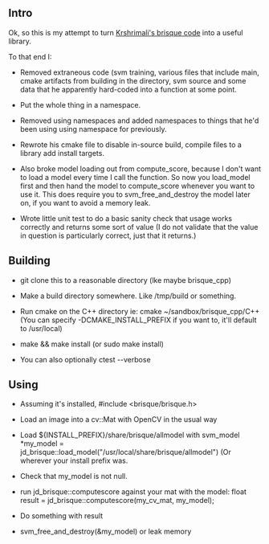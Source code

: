 ## Intro

Ok, so this is my attempt to turn [Krshrimali's brisque code](https://github.com/krshrimali/No-Reference-Image-Quality-Assessment-using-BRISQUE-Model) into a useful library.

To that end I:

 * Removed extraneous code (svm training, various files that include main, cmake artifacts from building in the directory, svm source and some data that he apparently hard-coded into a function at some point.

 * Put the whole thing in a namespace.

 * Removed using namespaces and added namespaces to things that he'd been using using namespace for previously.

 * Rewrote his cmake file to disable in-source build, compile files to a library add install targets.

 * Also broke model loading out from compute_score, because I don't want to load a model every time I call the function. So now you load_model first and then hand the model to compute_score whenever you want to use it. This does require you to svm_free_and_destroy the model later on, if you want to avoid a memory leak.

 * Wrote little unit test to do a basic sanity check that usage works correctly and returns some sort of value (I do not validate that the value in question is particularly correct, just that it returns.)

## Building

 * git clone this to a reasonable directory (lke maybe brisque_cpp)

 * Make a build directory somewhere. Like /tmp/build or something.

 * Run cmake on the C++ directory ie: cmake ~/sandbox/brisque_cpp/C++ (You can specify -DCMAKE_INSTALL_PREFIX if you want to, it'll default to /usr/local)

 * make && make install (or sudo make install)

 * You can also optionally ctest --verbose

## Using

 * Assuming it's installed, #include <brisque/brisque.h>

 * Load an image into a cv::Mat with OpenCV in the usual way

 * Load ${INSTALL_PREFIX}/share/brisque/allmodel with svm_model *my_model = jd_brisque::load_model("/usr/local/share/brisque/allmodel") (Or wherever your install prefix was.

 * Check that my_model is not null.

 * run jd_brisque::computescore against your mat with the model: float result = jd_brisque::computescore(my_cv_mat, my_model);

 * Do something with result

 * svm_free_and_destroy(&my_model) or leak memory